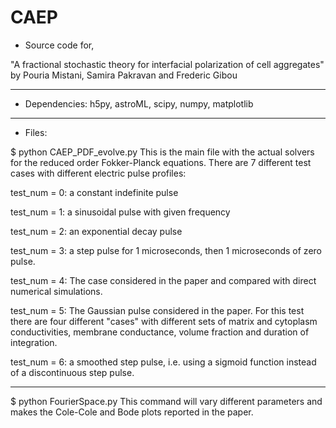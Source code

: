 # CAEP
* Source code for,

"A fractional stochastic theory for interfacial polarization of cell aggregates"
by Pouria Mistani, Samira Pakravan and Frederic Gibou

----------------------------------------------------------------------------------

* Dependencies: h5py, astroML, scipy, numpy, matplotlib

----------------------------------------------------------------------------------

* Files: 

$ python CAEP_PDF_evolve.py
This is the main file with the actual solvers for the reduced order Fokker-Planck equations. 
There are 7 different test cases with different electric pulse profiles:

test_num = 0: a constant indefinite pulse

test_num = 1: a sinusoidal pulse with given frequency

test_num = 2: an exponential decay pulse

test_num = 3: a step pulse for 1 microseconds, then 1 microseconds of zero pulse.

test_num = 4: The case considered in the paper and compared with direct numerical simulations.

test_num = 5: The Gaussian pulse considered in the paper. For this test there are four different "cases" with different sets of matrix and cytoplasm conductivities, membrane conductance, volume fraction and duration of integration.

test_num = 6: a smoothed step pulse, i.e. using a sigmoid function instead of a discontinuous step pulse.

----------------------------------------------------------------------------------


$ python FourierSpace.py
This command will vary different parameters and makes the Cole-Cole and Bode plots reported in the paper.